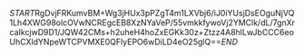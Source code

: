 $START$RgDvjFRKumvBM+Wg3jHUx3pPZgT4m1LXVbj6/iJ0iYUsjDsEOguNjVQ1Lh4XWG98olcOVwNCREgcEB8XzNYaVeP/55vmkkfywoVj2YMClk/dL/7gnXrcaIkcjwD9D1/JQW42CMs+h2uheH4hoZxEGKk30z+Ztzz4A8hlLwJbCCC6eoUhCXldYNpeWTCPVMXE0QFlyEPO6wDiLD4eO25glQ==$END$